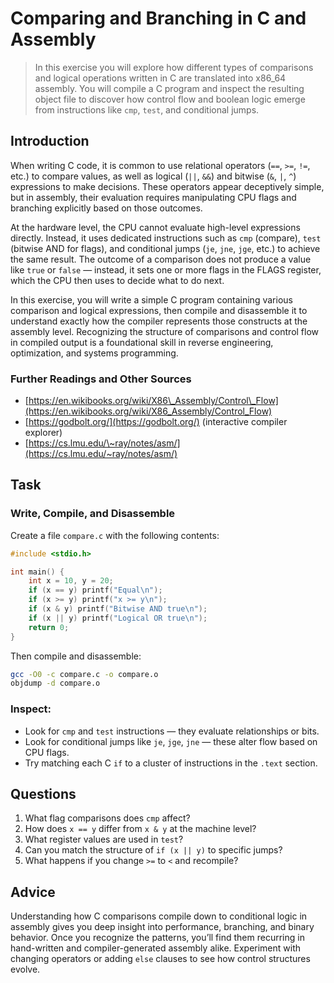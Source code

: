<!---
{
  "id": "ef194da4-9d0f-45a3-baf8-bfac82efd0a8",
  "depends_on": [
    "AND",
    "800c7dd9-5ccf-42c1-b9ea-c2764579cf5d",
    "cc424af3-2bd7-491f-b678-89e18904bf58"
  ],
  "author": "Stephan Bökelmann",
  "first_used": "2025-06-12",
  "keywords": ["assembly", "stack", "variables", "addresses", "x86_64", "GAS"]
}
--->

# Comparing and Branching in C and Assembly

> In this exercise you will explore how different types of comparisons and logical operations written in C are translated into x86\_64 assembly. You will compile a C program and inspect the resulting object file to discover how control flow and boolean logic emerge from instructions like `cmp`, `test`, and conditional jumps.

## Introduction

When writing C code, it is common to use relational operators (`==`, `>=`, `!=`, etc.) to compare values, as well as logical (`||`, `&&`) and bitwise (`&`, `|`, `^`) expressions to make decisions. These operators appear deceptively simple, but in assembly, their evaluation requires manipulating CPU flags and branching explicitly based on those outcomes.

At the hardware level, the CPU cannot evaluate high-level expressions directly. Instead, it uses dedicated instructions such as `cmp` (compare), `test` (bitwise AND for flags), and conditional jumps (`je`, `jne`, `jge`, etc.) to achieve the same result. The outcome of a comparison does not produce a value like `true` or `false` — instead, it sets one or more flags in the FLAGS register, which the CPU then uses to decide what to do next.

In this exercise, you will write a simple C program containing various comparison and logical expressions, then compile and disassemble it to understand exactly how the compiler represents those constructs at the assembly level. Recognizing the structure of comparisons and control flow in compiled output is a foundational skill in reverse engineering, optimization, and systems programming.

### Further Readings and Other Sources

* [https://en.wikibooks.org/wiki/X86\_Assembly/Control\_Flow](https://en.wikibooks.org/wiki/X86_Assembly/Control_Flow)
* [https://godbolt.org/](https://godbolt.org/) (interactive compiler explorer)
* [https://cs.lmu.edu/\~ray/notes/asm/](https://cs.lmu.edu/~ray/notes/asm/)

## Task

### Write, Compile, and Disassemble

Create a file `compare.c` with the following contents:

```c
#include <stdio.h>

int main() {
    int x = 10, y = 20;
    if (x == y) printf("Equal\n");
    if (x >= y) printf("x >= y\n");
    if (x & y) printf("Bitwise AND true\n");
    if (x || y) printf("Logical OR true\n");
    return 0;
}
```

Then compile and disassemble:

```sh
gcc -O0 -c compare.c -o compare.o
objdump -d compare.o
```

### Inspect:

* Look for `cmp` and `test` instructions — they evaluate relationships or bits.
* Look for conditional jumps like `je`, `jge`, `jne` — these alter flow based on CPU flags.
* Try matching each C `if` to a cluster of instructions in the `.text` section.

## Questions

1. What flag comparisons does `cmp` affect?
2. How does `x == y` differ from `x & y` at the machine level?
3. What register values are used in `test`?
4. Can you match the structure of `if (x || y)` to specific jumps?
5. What happens if you change `>=` to `<` and recompile?

## Advice

Understanding how C comparisons compile down to conditional logic in assembly gives you deep insight into performance, branching, and binary behavior. Once you recognize the patterns, you’ll find them recurring in hand-written and compiler-generated assembly alike. Experiment with changing operators or adding `else` clauses to see how control structures evolve.
